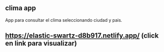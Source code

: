 ## clima app

App para consultar el clima seleccionando ciudad y pais.

## https://elastic-swartz-d8b917.netlify.app/ (click en link para visualizar)